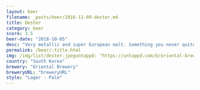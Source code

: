 ```yaml
---
layout: beer
filename: _posts/beer/2016-11-09-dester.md
title: Dester
category: beer
score: 3.5
beer-date: "2018-10-05"
desc: "Very metallic and super European malt. Something you never quite get used to and regret ever drinking"
permalink: /beer/:title.html
img: /img/list/dester.jpeguntappd: "https://untappd.com/b/oriental-brewery-dester/234410"
country: "South Korea"
brewery: "Oriental Brewery"
breweryURL: "breweryURL"
style: "Lager - Pale"
---
```

